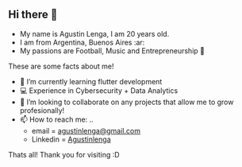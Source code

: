## Hi there 👋

- My name is Agustin Lenga, I am 20 years old. 
- I am from Argentina, Buenos Aires :ar:
- My passions are Football, Music and Entrepreneurship 🚀

These are some facts about me!
- 🌱 I’m currently learning flutter development
- 💻 Experience in Cybersecurity + Data Analytics
- 👯 I’m looking to collaborate on any projects that allow me to grow profesionally!
- 📫 How to reach me: ..
    * email = agustinlenga@gmail.com
    * Linkedin = [Agustinlenga](https://www.linkedin.com/in/agust%C3%ADn-lenga-48b220207/?locale=en_US)
 
Thats all! Thank you for visiting :D 
